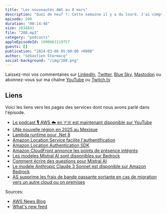 ```yaml
---
title: "Les nouveautés AWS au 8 mars"
description: "Quoi de neuf ?: Cette semaine il y a du lourd. J'ai compté 61 nouveautés depuis le 23 février, on parlera de CloudFront, de Location Service, de Bedrock, de Lambda pour .Net et d'un changement de prix important. Mais ça, je le garde pour la fin de cet épisode."
episode: 208
duration: "00:14:46"
size: 2834841
file: "208.mp3"
category: "podcasts"
appleEpisodeId: 1000663119757
guests: []
publication: "2024-03-08 05:00:00 +0000"
author: "Sébastien Stormacq"
social-background: "/img/208.png"
---
```


Laissez-moi vos commentaires sur [LinkedIn](https://www.linkedin.com/in/sebastienstormacq/), [Twitter](https://twitter.com/sebsto), [Blue Sky](https://bsky.app/profile/sebsto.bsky.social), [Mastodon](https://awscommunity.social/@sebsto) ou abonnez-vous sur ma chaîne [YouTube](https://www.youtube.com/sebsto) ou [Twitch.tv](https://www.twitch.tv/sebAWS)

## Liens

Voici les liens vers les pages des services dont nous avons parlé dans l'épisode.

- [Le podcast 🎙 AWS ☁️ en 🇫🇷 est maintenant disponible sur YouTube](https://www.youtube.com/watch?v=FoiENh1_kjU&list=PLZ_TUMnTqfu9lG7nh_3VHJ1iM2q9grWvd&pp=gAQBiAQB)
- [UNe nouvelle région en 2025 au Mexique](https://aws.amazon.com/blogs/aws/new-aws-region-in-mexico-is-in-the-works/)
- [Lambda runtime pour .Net 8](https://aws.amazon.com/blogs/compute/introducing-the-net-8-runtime-for-aws-lambda/)
- [Amazon Location Service facilite l'authentification](https://aws.amazon.com/about-aws/whats-new/2024/02/amazon-location-service-authentication-ios-android/)
- [Amazon Location Authentication SDK](https://docs.aws.amazon.com/location/latest/developerguide/dev-location-libraries.html#loc-sdk-auth)
- [Amazon CloudFront annonce les points de présence intégrés](https://aws.amazon.com/about-aws/whats-new/2024/02/amazon-cloudfront-availability-embedded-pops/)
- [Les modeles Mistral AI sont disponibles sur Bedrock](https://aws.amazon.com/blogs/aws/mistral-ai-models-now-available-on-amazon-bedrock/)
- [Comment écrire des questions pour Mistral AI](https://community.aws/content/2dFNOnLVQRhyrOrMsloofnW0ckZ/how-to-prompt-mistral-ai-models-and-why)
- [Le modele Anthropic Claude 3 Sonnet est disponible sur Amazon Bedrock](https://aws.amazon.com/blogs/aws/anthropics-claude-3-sonnet-foundation-model-is-now-available-in-amazon-bedrock/)
- [AS supprime les frais de bande passante sortante en cas de migration vers un autre cloud ou on premises](https://aws.amazon.com/blogs/aws/free-data-transfer-out-to-internet-when-moving-out-of-aws/)

Sources: 

- [AWS News Blog](https://aws.amazon.com/blogs/aws/)
- [What's new feed](https://aws.amazon.com/about-aws/whats-new/2023/)
